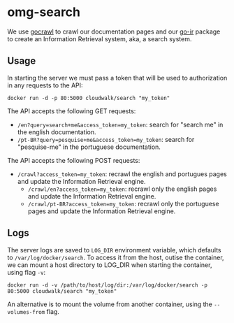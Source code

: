 omg-search
==========

We use [gocrawl] to crawl our documentation pages and our [go-ir] package to create an Information Retrieval system, aka, a search system.

Usage
-----

In starting the server we must pass a token that will be used to authorization in any requests to the API: 
```
docker run -d -p 80:5000 cloudwalk/search "my_token"
```

The API accepts the following GET requests:

  * `/en?query=search+me&access_token=my_token`: search for "search me" in the english documentation.
  * `/pt-BR?query=pesquise+me&access_token=my_token`: search for "pesquise-me" in the portuguese documentation.
 
The API accepts the following POST requests:

  * `/crawl?access_token=my_token`: recrawl the english and portugues pages and update the Information Retrieval engine.
    * `/crawl/en?access_token=my_token`: recrawl only the english pages and update the Information Retrieval engine.
    * `/crawl/pt-BR?access_token=my_token`: recrawl only the portuguese pages and update the Information Retrieval engine.

Logs
----

The server logs are saved to `LOG_DIR` environment variable, which defaults to `/var/log/docker/search`. To access it from the host, outise the container, we can mount a host directory to LOG_DIR when starting the container, using flag `-v`:
```
docker run -d -v /path/to/host/log/dir:/var/log/docker/search -p 80:5000 cloudwalk/search "my_token"
```

An alternative is to mount the volume from another container, using the `--volumes-from` flag.

[go-ir]:https://github.com/cloudwalkio/go-ir
[gocrawl]:https://github.com/PuerkitoBio/gocrawl
